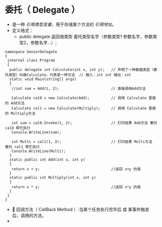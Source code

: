 # 委托（ Delegate ）
- 是一种 *引用类型变量*，用于存储某个方法的 *引用地址*。
- 定义格式：
  - public delegate 返回值类型 委托类型名字（参数类型1 参数名字，参数类型2，参数名字...）;

~~~
namespace SeniorDelegate
{
 internal class Program
 {
  public delegate int Calculate(int x, int y);   // 声明了一种数据类型（委托类型）叫做Calculate，代表某一种方法  // 输入：int int 输出：int
  static void Main(string[] args)
  {
   //int sum = Add(1, 2);                        // 直接调用Add方法

   Calculate cal0 = new Calculate(Add);          // 调用 Calculate 里面的 Add方法
   Calculate cal1 = new Calculate(Multiply);     // 调用 Calculate 里面的 Multiply方法

   int sum = cal0.Invoke(1, 2);                  // 打印结果 Add方法 委托 cal0 帮忙执行
   Console.WriteLine(sum);

   int Multi = cal1(1, 2);                       // 打印结果 Multi方法 委托 cal1 帮忙执行
   Console.WriteLine(Multi);
  }
  static public int Add(int x, int y)
  {
   return x + y;                                 //返回 x+y 的值
  }
  static public int Multiply(int x, int y)
  {
   return x * y;                                 //返回 x*y 的值
  }
 }
}
~~~
- :small_red_triangle: 回调方法（ CallBack Method ）:当某个任务执行完毕后 或 某事件触发后，调用的方法。
- 

